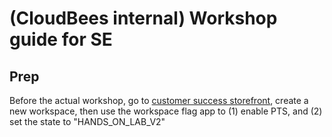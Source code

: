 # (CloudBees internal) Workshop guide for SE

## Prep
Before the actual workshop, go to [customer success storefront](https://cloudbees.atlassian.net/wiki/spaces/LCHCTS/pages/4448921585/Storefront+Launchable+Customer+Success), create a new workspace, then
use the workspace flag app to (1) enable PTS, and (2) set the state to "HANDS_ON_LAB_V2"

